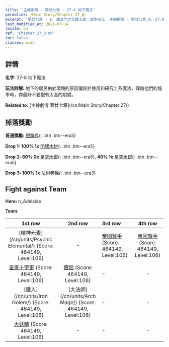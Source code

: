 ```yaml
---
title: "主線劇情 - 第廿七章 - 27-8 地下魔法"
permalink: /Main Story/Chapter 27_8/
excerpt: "第廿七章 - 8. 魔法门之英雄无敌：战争纪元  主線劇情 - 第廿七章_8. 27-8 地下魔法"
last_modified_at: 2021-07-14
locale: cn
ref: "Chapter 27_8.md"
toc: false
classes: wide
---
```


## 詳情

 **名字:** 27-8 地下魔法

 **玩法詳解:** 地下的居民由於環境的原因偏好於使用和研究土系魔法，拜訪他們的城市時，你最好不要抱有太高的期望。

 **Related to:** [主線劇情 第廿七章](/cn/Main Story/Chapter 27/)

## 掉落獎勵

 **首通獎勵:** [銀鑰匙](/cn/Items/con_693/){: .btn .btn--era3}

 **Drop 1:** **100% 1x** [閃耀木材](/cn/Items/mat_97/){: .btn .btn--era5}

 **Drop 2:** **60% 0x** [星空水銀](/cn/Items/mat_91/){: .btn .btn--era5}, **40% 1x** [星空水銀](/cn/Items/mat_91/){: .btn .btn--era5}

 **Drop 3:** **100% 1x** [法術卷軸](/cn/Items/con_694/){: .btn .btn--era3}


## Fight against Team
 **Hero:** h_Adelaide

 **Team:**


  | 1st row | 2nd row | 3rd row | 4th row |
  |:----:|:----:|:----|:----:|
  | [精神元素](/cn/units/Psychic Elemental/) (Score: 464149, Level:106)  | - | [帝國弩手](/cn/units/Marksman/) (Score: 464149, Level:106)  | [帝國弩手](/cn/units/Marksman/) (Score: 464149, Level:106)  |
  | [皇家十字軍](/cn/units/Swordsman/) (Score: 464149, Level:106)  | [僧侶](/cn/units/Monk/) (Score: 464149, Level:106)  | - | - |
  | [鐵人](/cn/units/Iron Golem/) (Score: 464149, Level:106)  | [大法師](/cn/units/Arch Mage/) (Score: 464149, Level:106)  | - | - |
  | [大妖精](/cn/units/Gremlin/) (Score: 464149, Level:106)  | - | - | - |


